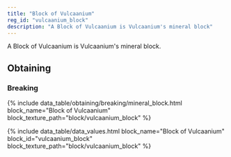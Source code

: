 ```yaml
---
title: "Block of Vulcaanium"
reg_id: "vulcaanium_block"
description: "A Block of Vulcaanium is Vulcaanium's mineral block"
---
```


A Block of Vulcaanium is Vulcaanium's mineral block.

## Obtaining
### Breaking
{% include data_table/obtaining/breaking/mineral_block.html block_name="Block of Vulcaanium" block_texture_path="block/vulcaanium_block" %}

<!-- Data Values -->
<!-- ID -->
{% include data_table/data_values.html block_name="Block of Vulcaanium" block_id="vulcaanium_block" block_texture_path="block/vulcaanium_block" %}
